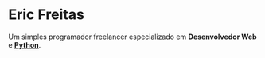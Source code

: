 # Eric Freitas

Um simples programador freelancer especializado em **Desenvolvedor Web** e **[Python](https://python.org)**.

